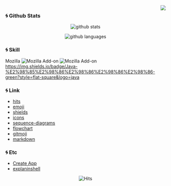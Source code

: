 <div align='right'>
  <img src='https://komarev.com/ghpvc/?username=kangbokki&&color=brightgreen' align='right'>
</div>



### :cyclone: Github Stats
<div align='center'>

![github stats](https://github-readme-stats.vercel.app/api?username=kangbokki&show_icons=ture&theme=dark)
</div>
<div align='center'>

![github languages](https://github-readme-stats.vercel.app/api/top-langs/?username=kangbokki&langs_count=5&theme=dark&layout=compact)
</div>

### :cyclone: Skill
Mozilla
![Mozilla Add-on](https://img.shields.io/amo/stars/Mozilla?color=007396&label=java&logo=java)
![Mozilla Add-on](https://img.shields.io/amo/stars/Mozilla?color=F7DF1E&label=javascript&logo=javascript)
https://img.shields.io/badge/Java-%E2%98%85%E2%98%86%E2%98%86%E2%98%86%E2%98%86-green?style=flat-square&logo=java



### :cyclone: Link
 * [hits](https://hits.seeyoufarm.com/)  
 * [emoji](https://www.webfx.com/tools/emoji-cheat-sheet/)  
 * [shields](https://shields.io/)
 * [icons](https://simpleicons.org/)
 * [sequence-diagrams](https://bramp.github.io/js-sequence-diagrams/)
 * [flowchart](http://flowchart.js.org/)
 * [gitmoji](https://gitmoji.dev/)
 * [markdown](https://www.markdownguide.org/)
  
### :cyclone: Etc  
 * [Create App](https://createapp.dev/)  
 * [explaninshell](https://explainshell.com/)

<div align='center'>

![Hits](https://hits.seeyoufarm.com/api/count/incr/badge.svg?url=https%3A%2F%2Fgithub.com%2Fkangbokki%2Fhit-counter&count_bg=%2379C83D&title_bg=%23555555&icon=&icon_color=%23E7E7E7&title=hits&edge_flat=false)
</div>
